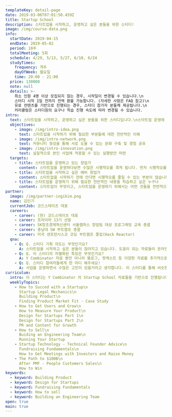 ```yaml
---
templateKey: detail-page
date: 2019-03-06T07:01:50.459Z
title: Startup School
description: 스타트업을 시작하고, 운영하고 싶은 분들을 위한 스터디!
image: /img/course-data.png
info:
  startDate: 2019-04-15
  endDate: 2019-05-02
  period: 10주
  totalMeeting: 5회
  schedule: 4/29, 5/13, 5/27, 6/10, 6/24
  studyTimes:
    frequency: 격주
    dayOfWeek: 월요일
    time: 20:00 - 21:00
  price: 130000
  note: null
  details: >-
    최소 인원 4명 이상 모집되지 않는 경우, 시작일이 변경될 수 있습니다.\n
    스터디 시작 1일 전까지 전액 환불 가능합니다. (자세한 사항은 FAQ 참고)\n   
    유료 컨텐츠를 기반으로 진행되는 경우, 스터디 참가자 분들께 제공됩니다.\n
    커리큘럼은 스터디원의 요구나 학습 진행 속도에 따라 변경될 수 있습니다.
intro:
  text: 스타트업을 시작하고, 운영하고 싶은 분들을 위한 스터디입니다.\n스타트업 운영에 필요한 전반적인 사항을 함께 학습할 수 있습니다.
  objectives:
    - image: /img/intro-idea.png
      text: 스타트업을 시작하기 위해 필요한 부분들에 대한 전반적인 이해
    - image: /img/intro-network.png
      text: 커뮤니티 형성을 통해 서로 도울 수 있는 문화 구축 및 경험 공유
    - image: /img/intro-innovation.png
      text: 실질적으로 본인 사업에 적용할 수 있는 실행방안 마련
  targets:
    - title: 스타트업을 운영하고 있는 창업가
      content: 스타트업을 운영하다보면 수많은 시행착오를 겪게 됩니다. 먼저 시행착오를 겪은 다른 창업가들의 이야기를 듣고, 현재 운영하고 있는 스타트업에 적용할 수 있습니다.
    - title: 스타트업을 시작하고 싶은 예비 창업가
      content: 스타트업을 시작하기 전에 안다면 시행착오를 줄일 수 있는 부분이 많습니다. 선배 창업가들과 교류하면서 본인의 사업 아이디어에 대한 피드백을 듣고 빠르게 실행할 수 있습니다.
    - title: 스타트업을 운영하기 위해 필요한 전반적인 내용을 학습하고 싶은 누구나
      content: 스타트업이 무엇이고, 스타트업을 운영하기 위해서는 어떤 것들을 전반적으로 알아야 하는지에 대해 정리된 콘텐츠와 실제 스타트업을 운영하고 있는 창업가들을 통해 학습할 수 있습니다.
partner:
  image: /img/partner-ingikim.png
  name: 김인기
  currentJob: 코드스테이츠 대표
  careers:
    - career: (현) 코드스테이츠 대표
    - career: 프라이머 13기 선발
    - career: SK창조경제혁신센터 서울캠퍼스 창업팀 대상 프로그래밍 교육 총괄
    - career: 충남대 SW 부트캠프 총괄
    - career: 미국 샌프란시스코 코딩 부트캠프 졸업(Hack Reactor)
  qna:
    - Q: Q. 스터디 기획 의도는 무엇인가요?
      A: 스타트업을 시작하고 싶은 분들이 많아지고 있습니다. 도움이 되는 자료들이 온라인에 많이 있지만, 혼자서 체계적인 커리큘럼을 만들어 끝까지 학습하기 어렵습니다. 비슷한 고민을 하고 있는 창업가, 예비 창업가분들과 함께 학습하고, 서로 도울 수 있는 스터디를 운영하고 싶습니다.
    - Q: Q. 이 스터디의 차별화된 특징은 무엇인가요?
      A: Y Combinator 자료 뿐만 아니라 블로그, 팟캐스트 등 다양한 자료를 추가적으로 함께 학습합니다. 다양한 분야에 스타트업을 운영하고 있는 창업가들과 직접 이야기를 나누고 교류할 수 있습니다.
    - Q: Q. 스터디 참여자들에게 한 마디 해주세요!
      A: 사업을 운영하면서 수많은 고민이 있을거라고 생각합니다. 이 스터디를 통해 비슷한 고민을 갖고 있는 다른 창업가분들과 교류하면서 함께 해결 방안을 찾을 수 있으면 좋겠습니다.
curriculum:
  intro: 이 스터디는 Y Combinator 의 Startup School 자료들을 기반으로 진행됩니다.
  weeklyTopics:
    - How to Succed with a Startup\n
      Startup Legal Mechanics\n
      Building Product\n
      Finding Product Market Fit - Case Study
    - How to Get Users and Grow\n
      How to Measure Your Product\n
      Design for Startups Part 1\n
      Design for Startups Part 2\n
      PR and Content for Growth
    - How to Sell\n
      Buiding an Engineering Team\n
      Running Your Startup
    - Startup Technology - Technical Founder Advice\n
      Fundraising Fundamentals\n
      How to Get Meetings with Investors and Raise Money
    - The Path to $100B\n
      After PMF - People Customers Sales\n
      How to Win
keywords:
  - keyword: Building Product
  - keyword: Design for Startups
  - keyword: Fundraising Fundamentals
  - keyword: How to sell
  - keyword: Building an Engineering Team
open: true
main: true
---
```

